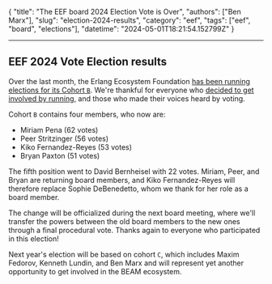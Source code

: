 {
"title": "The EEF board 2024 Election Vote is Over",
"authors": ["Ben Marx"],
"slug": "election-2024-results",
"category": "eef",
"tags": ["eef", "board", "elections"],
"datetime": "2024-05-01T18:21:54.152799Z"
}

---

## EEF 2024 Vote Election results

Over the last month, the Erlang Ecosystem Foundation [has been running elections for its Cohort `B`](https://erlef.org/blog/eef/election-2024). We're thankful for everyone who [decided to get involved by running](https://erlef.org/blog/eef/election-2024#who-are-the-current-candidates), and those who made their voices heard by voting.

Cohort `B` contains four members, who now are:

- Miriam Pena (62 votes)
- Peer Stritzinger (56 votes)
- Kiko Fernandez-Reyes (53 votes)
- Bryan Paxton (51 votes)

The fifth position went to David Bernheisel with 22 votes.
Miriam, Peer, and Bryan are returning board members, and Kiko Fernandez-Reyes will therefore replace Sophie DeBenedetto, whom we
thank for her role as a board member.

The change will be officialized during the next board meeting, where we'll transfer the powers between the old board
members to the new ones through a final procedural vote. Thanks again to everyone who participated in this election!

Next year's election will be based on cohort `C`, which includes Maxim Fedorov, Kenneth Lundin, and Ben Marx and will represent yet another opportunity to get involved in the BEAM ecosystem.
